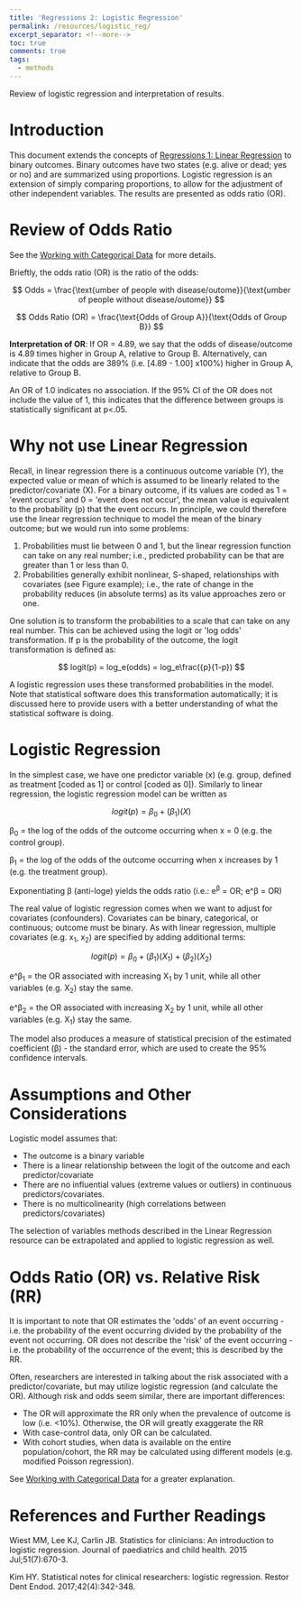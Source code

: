 ```yaml
---
title: 'Regressions 2: Logistic Regression'
permalink: /resources/logistic_reg/
excerpt_separator: <!--more-->
toc: true
comments: true
tags:
  - methods
---
```


Review of logistic regression and interpretation of results.

<!--more-->

# Introduction 
This document extends the concepts of [Regressions 1: Linear Regression](/resources/linear_reg/) to binary outcomes. Binary outcomes have two states (e.g. alive or dead; yes or no) and are summarized using proportions. Logistic regression is an extension of simply comparing proportions, to allow for the adjustment of other independent variables. The results are presented as odds ratio (OR).



# Review of Odds Ratio
See the [Working with Categorical Data](/resources/rd_rr_od/) for more details.

Brieftly, the odds ratio (OR) is the ratio of the odds: 

$$ Odds = \frac{\text{umber of people with disease/outome}}{\text{umber of people without disease/outome}} $$

$$ Odds Ratio (OR) = \frac{\text{Odds of Group A}}{\text{Odds of Group B}} $$

**Interpretation of OR**: If OR = 4.89, we say that the odds of disease/outcome is 4.89 times higher in Group  A, relative to Group B. Alternatively, can indicate that the odds are 389% (i.e. [4.89 - 1.00] x100%)  higher in Group  A, relative to Group B.

An OR of 1.0 indicates no association. If the 95% CI of the OR does not include the value of 1, this indicates that the difference between groups is statistically significant at p<.05.


# Why not use Linear Regression
Recall, in linear regression there is a continuous outcome variable (Y), the expected value or mean of which is assumed to be linearly related to the predictor/covariate (X). For a binary outcome, if its values are coded as 1 = 'event occurs' and 0 = 'event does not occur', the mean value is equivalent to the probability (p) that the event occurs. In principle, we could therefore use the linear regression technique to model the mean of the binary outcome; but we would run into some problems:
1.	Probabilities must lie between 0 and 1, but the linear regression function can take on any real number; i.e., predicted probability can be that are greater than 1 or less than 0.
2.	Probabilities generally exhibit nonlinear, S-shaped, relationships with covariates (see Figure example); i.e., the rate of change in the probability reduces (in absolute terms) as its value approaches zero or one. 

One solution is to transform the probabilities to a scale that can take on any real number. This can be achieved using the logit or 'log odds' transformation. If p is the probability of the outcome, the logit transformation is defined as:

$$ logit(p) = log_e(odds) = log_e\frac({p}{1-p}) $$

A logistic regression uses these transformed probabilities in the model. Note that statistical software does this transformation automatically; it is discussed here to provide users with a better understanding of what the statistical software is doing.



# Logistic Regression
In the simplest case, we have one predictor variable (x) (e.g. group, defined as treatment [coded as 1] or control [coded as 0]). Similarly to linear regression, the logistic regression model can be written as 

$$ logit(p) = β_0 + (β_1)(X) $$

β<sub>0</sub> = the log of the odds of the outcome occurring when x = 0 (e.g. the control group).

β<sub>1</sub> = the log of the odds of the outcome occurring when x increases by 1 (e.g. the treatment group).

Exponentiating β (anti-loge) yields the odds ratio  (i.e.: e<sup>β</sup> = OR; e^β = OR) 


The real value of logistic regression comes when we want to adjust for covariates (confounders). Covariates can be binary, categorical, or continuous; outcome must be binary. As with linear regression, multiple covariates (e.g. x<sub>1</sub>, x<sub>2</sub>) are specified by adding additional terms:     

$$ logit(p) = β_0 + (β_1)(X_1)+ (β_2)(X_2)$$

e^β<sub>1</sub> = the OR associated with increasing X<sub>1</sub> by 1 unit, while all other variables (e.g. X<sub>2</sub>) stay the same.

e^β<sub>2</sub> = the OR associated with increasing X<sub>2</sub> by 1 unit, while all other variables (e.g. X<sub>1</sub>) stay the same.

The model also produces a measure of statistical precision of the estimated coefficient (β) - the standard error, which are used to create the 95% confidence intervals.


# Assumptions and Other Considerations
Logistic model assumes that:
- The outcome is a binary variable
- There is a linear relationship between the logit of the outcome and each predictor/covariate
- There are no influential values (extreme values or outliers) in continuous predictors/covariates. 
- There is no multicolinearity (high correlations between predictors/covariates)

The selection of variables methods described in the Linear Regression resource can be extrapolated and applied to logistic regression as well.


# Odds Ratio (OR) vs. Relative Risk (RR)
It is important to note that OR estimates the 'odds' of an event occurring - i.e. the probability of the event occurring divided by the probability of the event not occurring. OR does not describe the 'risk' of the event occurring - i.e. the  probability of the occurrence of the event; this is described by the RR.

Often, researchers are interested in talking about the risk associated with a predictor/covariate, but may utilize logistic regression (and calculate the OR). Although risk and odds seem similar, there are important differences:
- The OR will approximate the RR only when the prevalence of outcome is low (i.e. <10%). Otherwise, the OR will greatly exaggerate the RR
- With case-control data, only OR can be calculated.
- With cohort studies, when data is available on the entire population/cohort, the RR may be calculated using different models (e.g. modified Poisson regression).

See [Working with Categorical Data](/resources/rd_rr_od/) for a greater explanation.


# References and Further Readings

Wiest MM, Lee KJ, Carlin JB. Statistics for clinicians: An introduction to logistic regression. Journal of paediatrics and child health. 2015 Jul;51(7):670-3.

Kim HY. Statistical notes for clinical researchers: logistic regression. Restor Dent Endod. 2017;42(4):342-348.



